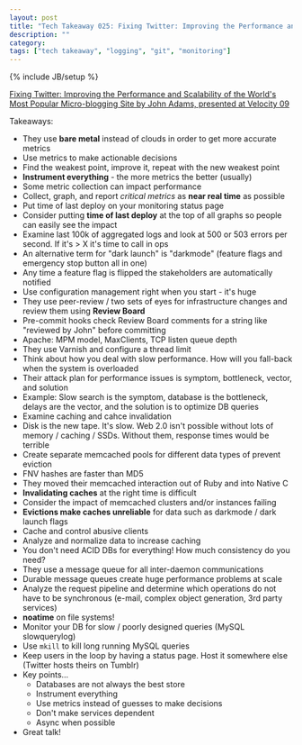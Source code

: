```yaml
---
layout: post
title: "Tech Takeaway 025: Fixing Twitter: Improving the Performance and Scalability of the World's Most Popular Micro blogging Site by John Adams"
description: ""
category: 
tags: ["tech takeaway", "logging", "git", "monitoring"]
---
```

{% include JB/setup %}

[Fixing Twitter: Improving the Performance and Scalability of the World's Most Popular Micro-blogging Site by John Adams, presented at Velocity 09](https://www.youtube.com/watch?v=9X_ed6GPofQ)

Takeaways:

* They use **bare metal** instead of clouds in order to get more accurate metrics
* Use metrics to make actionable decisions
* Find the weakest point, improve it, repeat with the new weakest point
* **Instrument everything** - the more metrics the better (usually)
* Some metric collection can impact performance
* Collect, graph, and report *critical metrics* as **near real time** as possible
* Put time of last deploy on your monitoring status page
* Consider putting **time of last deploy** at the top of all graphs so people can easily see the impact
* Examine last 100k of aggregated logs and look at 500 or 503 errors per second.  If it's > X it's time to call in ops
* An alternative term for "dark launch" is "darkmode" (feature flags and emergency stop button all in one)
* Any time a feature flag is flipped the stakeholders are automatically notified
* Use configuration management right when you start - it's huge
* They use peer-review / two sets of eyes for infrastructure changes and review them using **Review Board**
* Pre-commit hooks check Review Board comments for a string like "reviewed by John" before committing
* Apache: MPM model, MaxClients, TCP listen queue depth
* They use Varnish and configure a thread limit
* Think about how you deal with slow performance.  How will you fall-back when the system is overloaded
* Their attack plan for performance issues is symptom, bottleneck, vector, and solution
* Example: Slow search is the symptom, database is the bottleneck, delays are the vector, and the solution is to optimize DB queries
* Examine caching and cahce invalidation
* Disk is the new tape.  It's slow.  Web 2.0 isn't possible without lots of memory / caching / SSDs.  Without them, response times would be terrible
* Create separate memcached pools for different data types of prevent eviction
* FNV hashes are faster than MD5
* They moved their memcached interaction out of Ruby and into Native C
* **Invalidating caches** at the right time is difficult
* Consider the impact of memcached clusters and/or instances failing
* **Evictions make caches unreliable** for data such as darkmode / dark launch flags
* Cache and control abusive clients
* Analyze and normalize data to increase caching
* You don't need ACID DBs for everything!  How much consistency do you need?
* They use a message queue for all inter-daemon communications
* Durable message queues create huge performance problems at scale
* Analyze the request pipeline and determine which operations do not have to be synchronous (e-mail, complex object generation, 3rd party services)
* **noatime** on file systems!
* Monitor your DB for slow / poorly designed queries (MySQL slowquerylog)
* Use ``mkill`` to kill long running MySQL queries
* Keep users in the loop by having a status page.  Host it somewhere else (Twitter hosts theirs on Tumblr)
* Key points...
	* Databases are not always the best store
	* Instrument everything
	* Use metrics instead of guesses to make decisions
	* Don't make services dependent
	* Async when possible
* Great talk!
